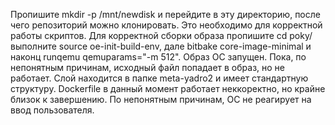 Пропишите mkdir -p /mnt/newdisk и перейдите в эту директорию, после чего репозиторий можно клонировать. Это необходимо для корректной работы скриптов.
Для корректной сборки образа пропишите cd poky/ выполните source oe-init-build-env, дале bitbake core-image-minimal и наконц runqemu qemuparams="-m 512". Образ ОС запущен. Пока, по непонятным причинам, исходный файл попадает в образ, но не работает.
Слой находится в папке meta-yadro2 и имеет стандартную структуру.
Dockerfile в данный момент работает неккоректно, но крайне близок к завершению. По непонятным причинам, ОС не реагирует на ввод пользователя.
